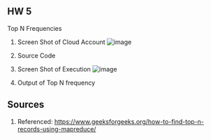 ## HW 5 

Top N Frequencies

1. Screen Shot of Cloud Account
![image](https://user-images.githubusercontent.com/54678622/143781447-6a6db96e-9b5f-4f4a-9ca0-e08ba2788f3d.png)

3. Source Code
4. Screen Shot of Execution
 ![image](https://user-images.githubusercontent.com/54678622/143971303-bf29636c-1c44-45b5-b47f-f15ff8a87ae1.png)


6. Output of Top N frequency

## Sources
1. Referenced: https://www.geeksforgeeks.org/how-to-find-top-n-records-using-mapreduce/
